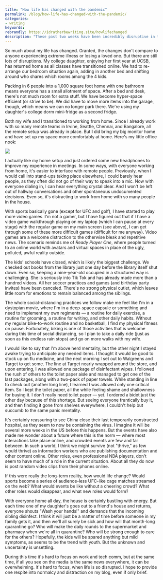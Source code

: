 ```yaml
---
title: "How life has changed with the pandemic"
permalink: /blog/how-life-has-changed-with-the-pandemic/
categories:
- writing
keywords:
rebrandly: https://idratherbewriting.site/howlifechanged
description: "These past two weeks have been incredibly disruptive in terms of world events, and while I usually avoid writing about current events and tend to stay within the tech comm focus, it seems like ignoring the elephant in the room not to mention something about the Corona Virus pandemic."
---
```


So much about my life has changed. Granted, the changes don't compare to anyone experiencing extreme illness or losing a loved one. But there are still lots of disruptions. My college daughter, enjoying her first year at UCSB, has returned home as all classes have transitioned online. We had to re-arrange our bedroom situation again, adding in another bed and shifting around who shares which rooms among the 4 kids.

Packing in 6 people into a 1,000 square foot home with one bathroom means everyone has a small allotment of space. After a bed and desk, there's not much room for extra stuff. We have become hyper-space efficient (or strive to be). We did have to move more items into the garage, though, which means we can no longer park there. We're using my daughter's college dorm mini-fridge as a second fridge.

Both my wife and I transitioned to working from home. Since I already work with so many remote teams in Irvine, Seattle, Chennai, and Bangalore, all the remote setup was already in place. But I did bring my big monitor home and have set up my space more comfortably at home. Here's my little office nook:

<img src="https://idratherbewritingmedia.com/images/virtualofficeathome.jpg"/>

I actually like my home setup and just ordered some new headphones to improve my experience in meetings. In some ways, with everyone working from home, it's easier to interface with remote people. Previously, when I would call into stand-ups taking place elsewhere, I could barely hear people, as they often did not go of their way to speak into a mic. Now with everyone dialing in, I can hear everything crystal clear. And I won't be left out of hallway conversations and other spontaneous undocumented decisions. Even so, it's distracting to work from home with so many people in the house.

With sports basically gone (except for UFC and golf), I have started to play more video games. I'm not a gamer, but I have figured out that if I have a video game walkthrough playing on my laptop (which I can pause at every stage) with the regular game on my main screen (see above), I can get through some of these more difficult games (difficult for me anyway). Video games are a welcome distraction to the otherwise bleak and repetitive news. The scenario reminds me of *Ready Player One*, where people turned to an online world with avatars and virtual spaces in place of the ugly, polluted, awful reality outside.

The kids' schools have closed, which is likely the biggest challenge. We checked out books from the library just one day before the library itself shut down. Even so, keeping a nine-year-old occupied in a structured way is challenging. She is seriously into Tik Tok and has already made more than a hundred videos. All her soccer practices and games (and birthday party invites) have been canceled. There's no strong physical outlet, which leaves little room for emotions to remain balanced among the siblings.

The whole social-distancing practices we follow make me feel like I'm in a dystopian movie, where I'm in a deep-space capsule or something and need to implement my own regiments &mdash; a routine for daily exercise, a routine for grooming, a routine for writing, and other daily habits. Without my regular bike-to-work routine and no basketball, I find my physical fitness on pause. Fortunately, biking is one of those activities that is welcome during this time of social distancing, so I plan to take a daily ride (just as soon as this endless rain stops) and go on more walks with my wife.

I would like to say that I'm above herd mentality, but the other night I stayed awake trying to anticipate any needed items. I thought it would be good to stock up on flu medicine, and the next morning I set out to Walgreens and Target to get some. The line at Target nearly wrapped around the store, and upon entering, I was allowed one package of disinfectant wipes. I followed the rush of others to the toilet paper aisle and managed to get one of the last packages, along with a two-pack of paper towels. While standing in line to check out (another long line), I learned I was allowed only one critical item. So I kept the toilet paper, all the while feeling shame and shallowness for buying it. I don't really need toilet paper &mdash; yet. I ordered a bidet just the other day because of this shortage. But seeing everyone frantically buy it, and then finding it gone from shelves everywhere, I couldn't help but succumb to the same panic mentality.

It's certainly reassuring to see China close their last temporarily constructed hospital, as they seem to now be containing the virus. I imagine it will be several more weeks in the US before this happens. But the events have also made me wonder about a future where this is the norm &mdash; where most interactions take place online, and crowded events are few and far between. In such a world, I think we might survive (not "thrive," as few would thrive) as information workers who are publishing documentation and other content online. Other roles, even professional NBA players, don't seem to have much of a role in the current situation. About all they do now is post random video clips from their phones online.

If this were really the long-term reality, how would life change? Would sports become a series of audience-less UFC-like cage matches streamed on the web? What would events be like without a cheering crowd? What other roles would disappear, and what new roles would form?

With everyone home all day, the house is certainly bustling with energy. But each time one of my daughter's goes out to a friend's house and returns, everyone shouts "Wash your hands!" and demands that the incoming sibling disinfect. I think it will just be a matter of time before someone in my family gets it, and then we'll all surely be sick and how will that month-long quarantine go? Who will make the daily rounds to the supermarket and pharmacy when we're all in quarantine? Who will be strong enough to care for the others? Hopefully, the kids will be spared anything but mild symptoms, as seems to be the trend with youth. But the unknown and uncertainty is unsettling.

During this time it's hard to focus on work and tech comm, but at the same time, if all you see on the media is the same news everywhere, it can be overwhelming. It's hard to focus, when life is so disrupted. I hope to provide one respite into normalcy and distraction on my blog, even if only brief.
